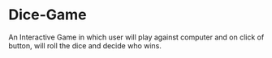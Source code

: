 # Dice-Game
An Interactive Game in which user will play against computer and on click of button, will roll the dice and decide who wins. 
